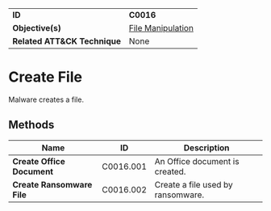 |||
|---|---|
|**ID**|**C0016**|
|**Objective(s)**|[File Manipulation](../file-manipulation)|
|**Related ATT&CK Technique**|None|


Create File
===========
Malware creates a file. 

Methods
-------
|Name|ID|Description|
|---|---|---|
|**Create Office Document**|C0016.001|An Office document is created.|
|**Create Ransomware File**|C0016.002|Create a file used by ransomware.|
